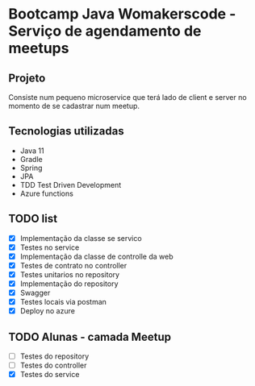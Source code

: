 # Bootcamp Java Womakerscode - Serviço de agendamento de meetups

## Projeto

Consiste num pequeno microservice que terá lado de client e server no momento de se cadastrar num meetup.

## Tecnologias utilizadas

* Java 11
* Gradle
* Spring
* JPA
* TDD Test Driven Development
* Azure functions

## TODO list

- [x] Implementação da classe se servico
- [x] Testes no service
- [x] Implementação da classe de controlle da web
- [x] Testes de contrato no controller
- [x] Testes unitarios no repository
- [x] Implementação do repository
- [x] Swagger
- [x] Testes locais via postman
- [x] Deploy no azure

## TODO Alunas - camada Meetup

- [ ] Testes do repository
- [ ] Testes do controller
- [x] Testes do service